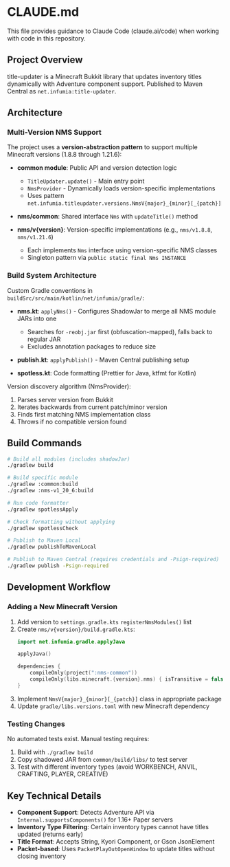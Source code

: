 # CLAUDE.md

This file provides guidance to Claude Code (claude.ai/code) when working with code in this repository.

## Project Overview

title-updater is a Minecraft Bukkit library that updates inventory titles dynamically with Adventure component support. Published to Maven Central as `net.infumia:title-updater`.

## Architecture

### Multi-Version NMS Support

The project uses a **version-abstraction pattern** to support multiple Minecraft versions (1.8.8 through 1.21.6):

- **common module**: Public API and version detection logic
  - `TitleUpdater.update()` - Main entry point
  - `NmsProvider` - Dynamically loads version-specific implementations
  - Uses pattern `net.infumia.titleupdater.versions.NmsV{major}_{minor}[_{patch}]`

- **nms/common**: Shared interface `Nms` with `updateTitle()` method

- **nms/v{version}**: Version-specific implementations (e.g., `nms/v1.8.8`, `nms/v1.21.6`)
  - Each implements `Nms` interface using version-specific NMS classes
  - Singleton pattern via `public static final Nms INSTANCE`

### Build System Architecture

Custom Gradle conventions in `buildSrc/src/main/kotlin/net/infumia/gradle/`:

- **nms.kt**: `applyNms()` - Configures ShadowJar to merge all NMS module JARs into one
  - Searches for `-reobj.jar` first (obfuscation-mapped), falls back to regular JAR
  - Excludes annotation packages to reduce size

- **publish.kt**: `applyPublish()` - Maven Central publishing setup
- **spotless.kt**: Code formatting (Prettier for Java, ktfmt for Kotlin)

Version discovery algorithm (NmsProvider):
1. Parses server version from Bukkit
2. Iterates backwards from current patch/minor version
3. Finds first matching NMS implementation class
4. Throws if no compatible version found

## Build Commands

```bash
# Build all modules (includes shadowJar)
./gradlew build

# Build specific module
./gradlew :common:build
./gradlew :nms-v1_20_6:build

# Run code formatter
./gradlew spotlessApply

# Check formatting without applying
./gradlew spotlessCheck

# Publish to Maven Local
./gradlew publishToMavenLocal

# Publish to Maven Central (requires credentials and -Psign-required)
./gradlew publish -Psign-required
```

## Development Workflow

### Adding a New Minecraft Version

1. Add version to `settings.gradle.kts` `registerNmsModules()` list
2. Create `nms/v{version}/build.gradle.kts`:
   ```kotlin
   import net.infumia.gradle.applyJava

   applyJava()

   dependencies {
       compileOnly(project(":nms-common"))
       compileOnly(libs.minecraft.{version}.nms) { isTransitive = false }
   }
   ```
3. Implement `NmsV{major}_{minor}[_{patch}]` class in appropriate package
4. Update `gradle/libs.versions.toml` with new Minecraft dependency

### Testing Changes

No automated tests exist. Manual testing requires:
1. Build with `./gradlew build`
2. Copy shadowed JAR from `common/build/libs/` to test server
3. Test with different inventory types (avoid WORKBENCH, ANVIL, CRAFTING, PLAYER, CREATIVE)

## Key Technical Details

- **Component Support**: Detects Adventure API via `Internal.supportsComponents()` for 1.16+ Paper servers
- **Inventory Type Filtering**: Certain inventory types cannot have titles updated (returns early)
- **Title Format**: Accepts String, Kyori Component, or Gson JsonElement
- **Packet-based**: Uses `PacketPlayOutOpenWindow` to update titles without closing inventory
